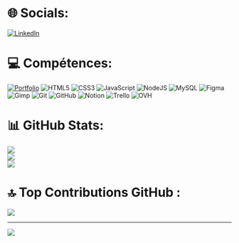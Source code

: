 # 🌐 Socials:
[![LinkedIn](https://img.shields.io/badge/LinkedIn-%230077B5.svg?logo=linkedin&logoColor=white)](https://linkedin.com/in/mathéo-pelloux-1395702bb) 

# 💻 Compétences:
[![Portfolio](https://img.shields.io/badge/Portfolio-%23000000.svg?style=for-the-badge&logo=firefox&logoColor=#FF7139)](https://matheo.portfolio-cci.fr) ![HTML5](https://img.shields.io/badge/html5-%23E34F26.svg?style=for-the-badge&logo=html5&logoColor=white) ![CSS3](https://img.shields.io/badge/css3-%231572B6.svg?style=for-the-badge&logo=css3&logoColor=white) ![JavaScript](https://img.shields.io/badge/javascript-%23323330.svg?style=for-the-badge&logo=javascript&logoColor=%23F7DF1E) ![NodeJS](https://img.shields.io/badge/node.js-6DA55F?style=for-the-badge&logo=node.js&logoColor=white) ![MySQL](https://img.shields.io/badge/mysql-4479A1.svg?style=for-the-badge&logo=mysql&logoColor=white) ![Figma](https://img.shields.io/badge/figma-%23F24E1E.svg?style=for-the-badge&logo=figma&logoColor=white) ![Gimp](https://img.shields.io/badge/Gimp-657D8B?style=for-the-badge&logo=gimp&logoColor=FFFFFF) ![Git](https://img.shields.io/badge/git-%23F05033.svg?style=for-the-badge&logo=git&logoColor=white) ![GitHub](https://img.shields.io/badge/github-%23121011.svg?style=for-the-badge&logo=github&logoColor=white) ![Notion](https://img.shields.io/badge/Notion-%23000000.svg?style=for-the-badge&logo=notion&logoColor=white) ![Trello](https://img.shields.io/badge/Trello-%23026AA7.svg?style=for-the-badge&logo=Trello&logoColor=white) ![OVH](https://img.shields.io/badge/ovh-%23123F6D.svg?style=for-the-badge&logo=ovh&logoColor=#123F6D)
# 📊 GitHub Stats:
![](https://github-readme-stats.vercel.app/api/top-langs/?username=MatheoPelloux&theme=white&hide_border=false&include_all_commits=true&count_private=false&layout=compact)<br/>
![](https://github-readme-stats.vercel.app/api?username=MatheoPelloux&theme=white&hide_border=false&include_all_commits=true&count_private=false)<br/>
![](https://github-readme-streak-stats.herokuapp.com/?user=MatheoPelloux&theme=white&hide_border=false)<br/>

# 🔝 Top Contributions GitHub :
![](https://github-contributor-stats.vercel.app/api?username=MatheoPelloux&limit=5&theme=white&combine_all_yearly_contributions=true)

---
[![](https://visitcount.itsvg.in/api?id=MatheoPelloux&icon=0&color=12)](https://visitcount.itsvg.in)
